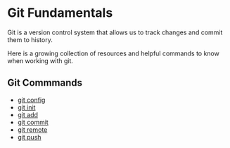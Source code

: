 # Git Fundamentals

Git is a version control system that allows us to track changes and commit them to history.

Here is a growing collection of resources and helpful commands to know when working with git.

## Git Commmands
- [git config](./commands/Config.md)
- [git init](./commands/Init.md)
- [git add](./commands/Add.md)
- [git commit](./commands/Commit.md)
- [git remote](./commands/Remote.md)
- [git push](./commands/Push.md)
